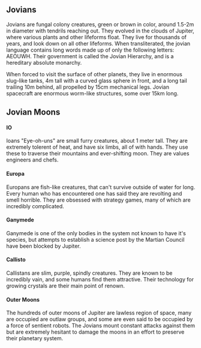 ## Jovians
Jovians are fungal colony creatures, green or brown in color, around 1.5-2m in diameter with tendrils reaching out. They evolved in the clouds of Jupiter, where various plants and other lifeforms float. They live for thousands of years, and look down on all other lifeforms. When transliterated, the jovian language contains long words made up of only the following letters: AEOUWH. Their government is called the Jovian Hierarchy, and is a hereditary absolute monarchy.

When forced to visit the surface of other planets, they live in enormous slug-like tanks, 4m tall with a curved glass sphere in front, and a long tail trailing 10m behind, all propelled by 15cm mechanical legs. Jovian spacecraft are enormous worm-like structures, some over 15km long. 
## Jovian Moons
#### IO
Ioans "Eye-oh-uns" are small furry creatures, about 1 meter tall. They are extremely tolerent of heat, and have six limbs, all of with hands. They use these to traverse their mountains and ever-shifting moon. They are values engineers and chefs.
#### Europa
Europans are fish-like creatures, that can't survive outside of water for long. Every human who has encountered one has said they are revolting and smell horrible. They are obsessed with strategy games, many of which are incredibly complicated.
#### Ganymede
Ganymede is one of the only bodies in the system not known to have it's species, but attempts to establish a science post by the Martian Council have been blocked by Jupiter.
#### Callisto
Callistans are slim, purple, spindly creatures. They are known to be incredibly vain, and some humans find them attractive. Their technology for growing crystals are their main point of renown. 
#### Outer Moons
The hundreds of outer moons of Jupiter are lawless region of space, many are occupied are outlaw groups, and some are even said to be occupied by a force of sentient robots. The Jovians mount constant attacks against them but are extremely hesitant to damage the moons in an effort to preserve their planetary system.